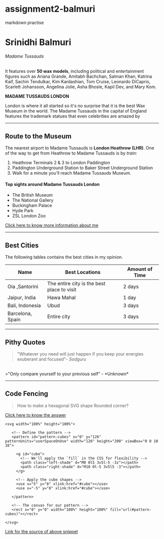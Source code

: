 # assignment2-balmuri
markdown practise 

# Srinidhi Balmuri

###### Madame Tussauds

It features over **50 wax models**, including political and entertainment figures such as Ariana Grande, Amitabh Bachchan, Salman Khan, Katrina Kaif, Sachin Tendulkar, Kim Kardashian, Tom Cruise, Leonardo DiCaprio, Scarlett Johansson, Angelina Jolie, Asha Bhosle, Kapil Dev, and Mary Kom.

**MADAME TUSSAUDS LONDON**

London is where it all started so it's no surprise that it is the best Wax Museum in the world. The Madame Tussauds in the capital of England features the trademark statues that even celebrities are amazed by

****
## Route to the Museum

The nearest airport to Madame Tussauds is **London Heathrow (LHR)**.
One of the way to get from Heathrow to Madame Tussauds is by *train*:
1. Heathrow Terminals 2 & 3 to London Paddington 
2. Paddington Underground Station to Baker Street Underground Station
3. Walk for a minute you'll reach Madame Tussauds Museum. <br>

#### Top sights around Madame Tussauds London
* The British Museum
* The National Gallery
* Buckingham Palace
* Hyde Park
* ZSL London Zoo 


[Click here to know more information about me](./AboutMe.md)

***
## Best Cities

The following tables contains the best cities in my opinion.

|Name|Best Locations|Amount of Time|
|----|---|---|
|Oia ,Santorini|The entire city is the best place to visit|2 days|
|Jaipur, India|Hawa Mahal|1 day|
|Bali, Indonesia|Ubud|3 days|
|Barcelona, Spain| Entire city|3 days|

---
## Pithy Quotes 

>"Whatever you need will just happen if you keep your energies exuberant and focused"- *Sadguru* <br>
<br>
>"Only compare yourself to your previous self" - *Unknown* 

***
## Code Fencing
>How to make a hexagonal SVG shape Rounded corner?

[Click here to know the answer](https://stackoverflow.com/questions/64674647/how-to-make-a-hexagonal-svg-shape-rounded-corner)

```
<svg width="100%" height="100%">
   
   <!-- Define the pattern -->
   <pattern id="pattern-cubes" x="0" y="126" patternUnits="userSpaceOnUse" width="126" height="200" viewBox="0 0 10 16"> 
     
     <g id="cube">
       <!-- We'll apply the `fill` in the CSS for flexibility -->
       <path class="left-shade" d="M0 0l5 3v5l-5 -3z"></path>
       <path class="right-shade" d="M10 0l-5 3v5l5 -3"></path>
     </g>
  	
     <!-- Apply the cube shapes -->
     <use x="5" y="8" xlink:href="#cube"></use>
     <use x="-5" y="8" xlink:href="#cube"></use>
   
   </pattern>
   
   <!-- The canvas for our pattern -->
   <rect x="0" y="0" width="100%" height="100%" fill="url(#pattern-cubes)"></rect>
  
</svg>
```
[Link for the source of above snippet](https://css-tricks.com/snippets/svg/svg-patterns/)
